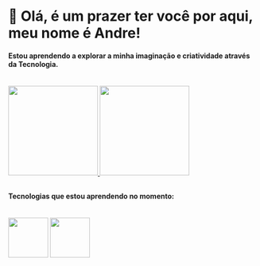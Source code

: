 <h1>🖖 Olá, é um prazer ter você por aqui, meu nome é Andre!</h1>
  <div>
  <h4>Estou aprendendo a explorar a minha imaginação e criatividade através da Tecnologia.</h4>
  </div><br>  
  <div style="display: inline_block">
  <a href="https://linktr.ee/andreapalhares">
  <img height="180em" src="https://github-readme-stats.vercel.app/api?username=andrepalhares011&show_icons=true&theme=tokyonight&include_all_commits=true&count_private=true"/>
  <img height="180em" src="https://github-readme-stats.vercel.app/api/top-langs/?username=andrepalhares011&layout=compact&langs_count=7&theme=tokyonight"/>
  </a>
</div>
  
  ##
  
  <h4>Tecnologias que estou aprendendo no momento:</h4>
  <div style="display: inline_block"><br>
  <img width="80px" src="https://cdn.jsdelivr.net/gh/devicons/devicon/icons/html5/html5-original.svg"/>
  <img width="80px" src="https://cdn.jsdelivr.net/gh/devicons/devicon/icons/css3/css3-original.svg"/>
  </div>
          
          
  
  
